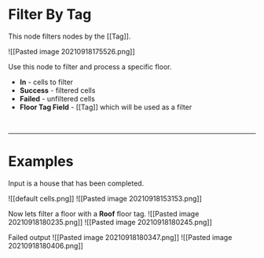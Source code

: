 # **Filter By Tag**
This node filters nodes by the [[Tag]].  

![[Pasted image 20210918175526.png]]  

Use this node to filter and process a specific floor.  

- **In** - cells to filter
- **Success** - filtered cells
- **Failed** - unfiltered cells
- **Floor Tag Field** - [[Tag]] which will be used as a filter
<br />

--------

# Examples
Input is a house that has been completed.

![[default cells.png]]
![[Pasted image 20210918153153.png]]

Now lets filter a floor with a **Roof** floor tag.
![[Pasted image 20210918180235.png]]
![[Pasted image 20210918180245.png]]

Failed output
![[Pasted image 20210918180347.png]]
![[Pasted image 20210918180406.png]]
